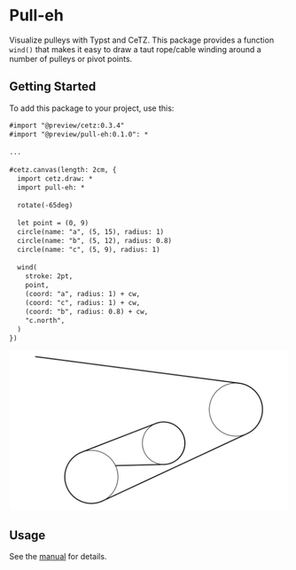 # Pull-eh

Visualize pulleys with Typst and CeTZ. This package provides a function `wind()` that makes it easy
to draw a taut rope/cable winding around a number of pulleys or pivot points.

## Getting Started

To add this package to your project, use this:

```typ
#import "@preview/cetz:0.3.4"
#import "@preview/pull-eh:0.1.0": *

...

#cetz.canvas(length: 2cm, {
  import cetz.draw: *
  import pull-eh: *

  rotate(-65deg)

  let point = (0, 9)
  circle(name: "a", (5, 15), radius: 1)
  circle(name: "b", (5, 12), radius: 0.8)
  circle(name: "c", (5, 9), radius: 1)

  wind(
    stroke: 2pt,
    point,
    (coord: "a", radius: 1) + cw,
    (coord: "c", radius: 1) + cw,
    (coord: "b", radius: 0.8) + cw,
    "c.north",
  )
})
```

<picture>
  <source media="(prefers-color-scheme: dark)" srcset="./thumbnail-dark.svg">
  <img src="./thumbnail-light.svg">
</picture>

## Usage

See the [manual](docs/manual.pdf) for details.
